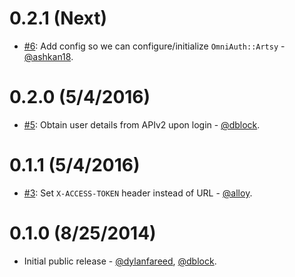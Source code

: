 0.2.1 (Next)
============

* [#6](https://github.com/artsy/omniauth-artsy/pull/6): Add config so we can configure/initialize `OmniAuth::Artsy` - [@ashkan18](https://github.com/ashkan18).

0.2.0 (5/4/2016)
================

* [#5](https://github.com/artsy/omniauth-artsy/pull/5): Obtain user details from APIv2 upon login - [@dblock](https://github.com/dblock).

0.1.1 (5/4/2016)
================

* [#3](https://github.com/artsy/omniauth-artsy/pull/3): Set `X-ACCESS-TOKEN` header instead of URL - [@alloy](https://github.com/alloy).

0.1.0 (8/25/2014)
=================

* Initial public release - [@dylanfareed](https://github.com/dylanfareed), [@dblock](https://github.com/dblock).
